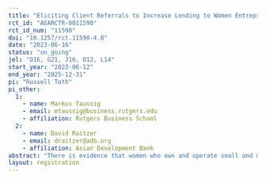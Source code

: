 ```yaml
---
title: "Eliciting Client Referrals to Increase Lending to Women Entrepreneurs: Evidence from Vietnam"
rct_id: "AEARCTR-0011590"
rct_id_num: "11590"
doi: "10.1257/rct.11590-4.0"
date: "2023-06-16"
status: "on_going"
jel: "O16, G21, J16, O12, L14"
start_year: "2023-06-12"
end_year: "2025-12-31"
pi: "Russell Toth"
pi_other:
  1:
    - name: Markus Taussig
    - email: mtaussig@business.rutgers.edu
    - affiliation: Rutgers Business School
  2:
    - name: David Raitzer
    - email: draitzer@adb.org
    - affiliation: Asian Development Bank
abstract: "There is evidence that women who own and operate small and medium enterprises receive relatively less bank financing in many emerging markets, including Vietnam. In this study we consider and test the impact of bonus incentives to a bank's existing clients to refer new women owned and operated small and medium enterprises (WSMEs) as clients, and crossing incentives to the referred WSMEs."
layout: registration
---
```


